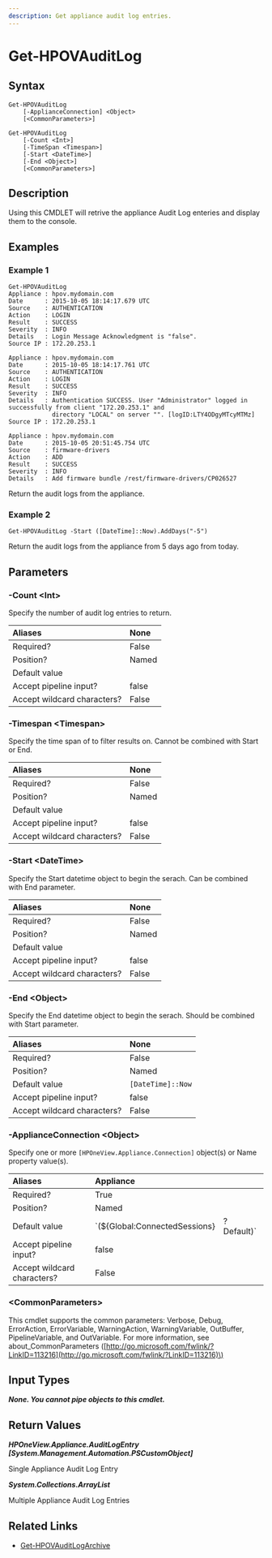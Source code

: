 ```yaml
---
description: Get appliance audit log entries.
---
```


# Get-HPOVAuditLog

## Syntax

```text
Get-HPOVAuditLog
    [-ApplianceConnection] <Object>
    [<CommonParameters>]
```

```text
Get-HPOVAuditLog
    [-Count <Int>]
    [-TimeSpan <Timespan>]
    [-Start <DateTime>]
    [-End <Object>]
    [<CommonParameters>]
```

## Description

Using this CMDLET will retrive the appliance Audit Log enteries and display them to the console.

## Examples

### Example 1

```text
Get-HPOVAuditLog
Appliance : hpov.mydomain.com
Date      : 2015-10-05 18:14:17.679 UTC
Source    : AUTHENTICATION
Action    : LOGIN
Result    : SUCCESS
Severity  : INFO
Details   : Login Message Acknowledgment is "false".
Source IP : 172.20.253.1

Appliance : hpov.mydomain.com
Date      : 2015-10-05 18:14:17.761 UTC
Source    : AUTHENTICATION
Action    : LOGIN
Result    : SUCCESS
Severity  : INFO
Details   : Authentication SUCCESS. User "Administrator" logged in successfully from client "172.20.253.1" and
            directory "LOCAL" on server "". [logID:LTY4ODgyMTcyMTMz]
Source IP : 172.20.253.1

Appliance : hpov.mydomain.com
Date      : 2015-10-05 20:51:45.754 UTC
Source    : firmware-drivers
Action    : ADD
Result    : SUCCESS
Severity  : INFO
Details   : Add firmware bundle /rest/firmware-drivers/CP026527
```

Return the audit logs from the appliance.

### Example 2

```text
Get-HPOVAuditLog -Start ([DateTime]::Now).AddDays("-5")
```

Return the audit logs from the appliance from 5 days ago from today.

## Parameters

### -Count &lt;Int&gt;

Specify the number of audit log entries to return.

| Aliases | None |
| :--- | :--- |
| Required? | False |
| Position? | Named |
| Default value |  |
| Accept pipeline input? | false |
| Accept wildcard characters? | False |

### -Timespan &lt;Timespan&gt;

Specify the time span of to filter results on. Cannot be combined with Start or End.

| Aliases | None |
| :--- | :--- |
| Required? | False |
| Position? | Named |
| Default value |  |
| Accept pipeline input? | false |
| Accept wildcard characters? | False |

### -Start &lt;DateTime&gt;

Specify the Start datetime object to begin the serach. Can be combined with End parameter.

| Aliases | None |
| :--- | :--- |
| Required? | False |
| Position? | Named |
| Default value |  |
| Accept pipeline input? | false |
| Accept wildcard characters? | False |

### -End &lt;Object&gt;

Specify the End datetime object to begin the serach. Should be combined with Start parameter.

| Aliases | None |
| :--- | :--- |
| Required? | False |
| Position? | Named |
| Default value | `[DateTime]::Now` |
| Accept pipeline input? | false |
| Accept wildcard characters? | False |

### -ApplianceConnection &lt;Object&gt;

Specify one or more `[HPOneView.Appliance.Connection]` object\(s\) or Name property value\(s\).

| Aliases | Appliance |  |
| :--- | :--- | :--- |
| Required? | True |  |
| Position? | Named |  |
| Default value | \`\(${Global:ConnectedSessions} | ? Default\)\` |
| Accept pipeline input? | false |  |
| Accept wildcard characters? | False |  |

### &lt;CommonParameters&gt;

This cmdlet supports the common parameters: Verbose, Debug, ErrorAction, ErrorVariable, WarningAction, WarningVariable, OutBuffer, PipelineVariable, and OutVariable. For more information, see about\_CommonParameters \([http://go.microsoft.com/fwlink/?LinkID=113216](http://go.microsoft.com/fwlink/?LinkID=113216)\)

## Input Types

_**None. You cannot pipe objects to this cmdlet.**_

## Return Values

_**HPOneView.Appliance.AuditLogEntry \[System.Management.Automation.PSCustomObject\]**_

Single Appliance Audit Log Entry

_**System.Collections.ArrayList**_

Multiple Appliance Audit Log Entries

## Related Links

* [Get-HPOVAuditLogArchive](get-hpovauditlogarchive.md)

